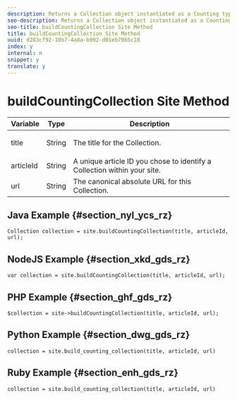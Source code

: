 ```yaml
---
description: Returns a Collection object instantiated as a Counting type. Run create_or_update()from the Collection object to complete the build process.
seo-description: Returns a Collection object instantiated as a Counting type. Run create_or_update()from the Collection object to complete the build process.
seo-title: buildCountingCollection Site Method
title: buildCountingCollection Site Method
uuid: d283cf92-10b7-4a8a-b092-d01eb79b5c18
index: y
internal: n
snippet: y
translate: y
---
```


# buildCountingCollection Site Method


<table id="properties_gq4_jyf_5y" class="simpletable properties" cellpadding="4" cellspacing="0"> 
 <thead class="prophead sthead"> 
  <th class="proptypehd"> Variable </th> 
  <th class="propvaluehd"> Type </th> 
  <th class="propdeschd"> Description </th> 
 </thead> 
 <tr class="property strow"> 
  <td class="proptype stentry"> <span class="varname"> title </span> </td> 
  <td class="propvalue stentry"> String </td> 
  <td class="propdesc stentry"> <p>The title for the Collection.</p> </td> 
 </tr> 
 <tr class="property strow"> 
  <td class="proptype stentry"> <span class="varname"> articleId </span> </td> 
  <td class="propvalue stentry"> String </td> 
  <td class="propdesc stentry"> A unique article ID you chose to identify a Collection within your site. </td> 
 </tr> 
 <tr class="property strow"> 
  <td class="proptype stentry"> <span class="varname"> url </span> </td> 
  <td class="propvalue stentry"> String </td> 
  <td class="propdesc stentry"> The canonical absolute URL for this Collection. </td> 
 </tr> 
</table>


## Java Example {#section_nyl_ycs_rz}


```
Collection collection = site.buildCountingCollection(title, articleId, url); 

```

## NodeJS Example {#section_xkd_gds_rz}


```
var collection = site.buildCountingCollection(title, articleId, url); 

```

## PHP Example {#section_ghf_gds_rz}


```
$collection = site->buildCountingCollection(title, articleId, url); 

```

## Python Example {#section_dwg_gds_rz}


```
collection = site.build_counting_collection(title, articleId, url) 

```

## Ruby Example {#section_enh_gds_rz}


```
collection = site.build_counting_collection(title, articleId, url) 

```
